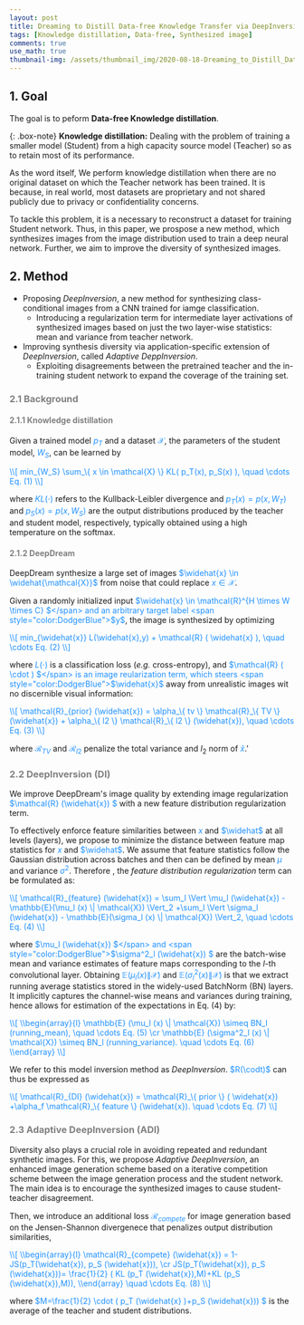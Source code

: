 ```yaml
---
layout: post
title: Dreaming to Distill Data-free Knowledge Transfer via DeepInversion
tags: [Knowledge distillation, Data-free, Synthesized image]
comments: true
use_math: true
thumbnail-img: /assets/thumbnail_img/2020-08-18-Dreaming_to_Distill_Data-free_Knowledge_Transfer_via_DeepInversion/post.png
---
```


## 1. Goal

The goal is to peform **Data-free Knowledge distillation**.

{: .box-note}
**Knowledge distillation:** Dealing with the problem of training a smaller model (Student) from a high capacity source model (Teacher) so as to retain most of its performance.

As the word itself, We perform knowledge distillation when there are no original dataset on which the Teacher network has been trained. It is because, in real world, most datasets are proprietary and not shared publicly due to privacy or confidentiality concerns. 

To tackle this problem, it is a necessary to reconstruct a dataset for training Student network. Thus, in this paper, we prospose a new method, which synthesizes images from the image distribution used to train a deep neural network. Further, we aim to improve the diversity of synthesized images.

## 2. Method

* Proposing *DeepInversion*, a new method for synthesizing class-conditional images from a CNN trained for iamge classification.
	* Introducing a regularization term for intermediate layer activations of synthesized images based on just the two layer-wise statistics: mean and variance from teacher network.  
* Improving synthesis diversity via application-specific extension of *DeepInversion*, called *Adaptive DeppInversion*.
	* Exploiting disagreements between the pretrained teacher and the in-training student network to expand the coverage of the training set.


### <span style="color:gray">2.1 Background </span>


#### <span style="color:gray">2.1.1 Knowledge distillation </span>

Given a trained model <span style="color:DodgerBlue">$p_T$</span> and a dataset <span style="color:DodgerBlue">$\mathcal{X}$</span>, the parameters of the student model, <span style="color:DodgerBlue">$W_S$</span>, can be learned by 


<span style="color:DodgerBlue">
\\[
min_{W_S} \sum_\{ x \in \mathcal{X} \} KL( p_T(x), p_S(x) ), \quad \cdots Eq. (1)
\\]
</span>

where <span style="color:DodgerBlue">$KL( \cdot )$</span> refers to the Kullback-Leibler divergence and <span style="color:DodgerBlue">$p_T(x)= p(x, W_T)$</span> and <span style="color:DodgerBlue">$p_S(x)=p(x, W_S)$</span> are the output distributions produced by the teacher and student model, respectively, typically obtained using a high temperature on the softmax.

#### <span style="color:gray">2.1.2 DeepDream </span>

DeepDream synthesize a large set of images <span style="color:DodgerBlue">$\widehat{x} \in \widehat{\mathcal{X}}$</span> from noise that could replace <span style="color:DodgerBlue">$x \in \mathcal{X}$</span>.

Given a randomly initialized input <span style="color:DodgerBlue">$\widehat{x} \in \mathcal{R}^{H \times W \times C} $</span> and an arbitrary target label <span style="color:DodgerBlue">$y$</span>, the image is synthesized by optimizing

<span style="color:DodgerBlue">
\\[
min_{\widehat{x}} L(\widehat{x},y) + \mathcal{R} ( \widehat{x} ), \quad \cdots Eq. (2)
\\]
</span>

where <span style="color:DodgerBlue">$L(\cdot)$</span> is a classification loss (*e.g.* cross-entropy), and <span style="color:DodgerBlue">$\mathcal{R} ( \cdot ) $</span> is an image reularization term, which steers <span style="color:DodgerBlue">$\widehat{x}$</span> away from unrealistic images wit no discernible visual information:

<span style="color:DodgerBlue">
\\[
\mathcal{R}_{prior} (\widehat{x}) = \alpha_\{ tv \} \mathcal{R}_\{ TV \} (\widehat{x}) + \alpha_\{ l2 \} \mathcal{R}_\{ l2 \} (\widehat{x}), \quad \cdots Eq. (3)
\\]
</span>

where <span style="color:DodgerBlue">$\mathcal{R}_{TV}$</span> and <span style="color:DodgerBlue">$\mathcal{R}_{l2}$</span> penalize the total variance and $l_2$ norm of <span style="color:DodgerBlue">$\widehat{x}$</span>.'



### <span style="color:gray">2.2 DeepInversion (DI) </span>


We improve DeepDream's image quality by extending image regularization  <span style="color:DodgerBlue">$\mathcal{R} (\widehat{x}) $</span> with a new feature distribution regularization term.

To effectively enforce feature similarities between <span style="color:DodgerBlue">$x$</span> and  <span style="color:DodgerBlue">$\widehat$</span> at all levels (layers), we propose to minimize the distance between feature map statistics for <span style="color:DodgerBlue">$x$</span> and  <span style="color:DodgerBlue">$\widehat$</span>. We assume that feature statistics follow the Gaussian distribution across batches and then can be defined by mean  <span style="color:DodgerBlue">$\mu$</span> and variance  <span style="color:DodgerBlue">$\sigma^2$</span>. Therefore , the *feature distribution regularization* term can be formulated as:

<span style="color:DodgerBlue">
\\[
\mathcal{R}_{feature} (\widehat{x}) = \sum_l \Vert \mu_l (\widehat{x}) - \mathbb{E}(\mu_l (x) \| \mathcal{X}) \Vert_2 +\sum_l \Vert \sigma_l (\widehat{x}) - \mathbb{E}(\sigma_l (x) \| \mathcal{X}) \Vert_2, \quad \cdots Eq. (4)
\\]
</span>


where <span style="color:DodgerBlue">$\mu_l (\widehat{x}) $</span> and <span style="color:DodgerBlue">$\sigma^2_l (\widehat{x}) $</span> are the batch-wise mean and variance estimates of feature maps corresponding to the $l$-th convolutional layer. Obtaining <span style="color:DodgerBlue">$\mathbb{E} ( \mu_l (x) \| \mathcal{X} )$</span> and <span style="color:DodgerBlue">$\mathbb{E} ( \sigma^2_l (x) \| \mathcal{X} )$</span> is that we extract running average statistics stored in the widely-used BatchNorm (BN) layers. It implicitly captures the channel-wise means and variances during training, hence allows for estimation of the expectations in Eq. (4) by:

<span style="color:DodgerBlue">
\\[
\\begin{array}{l}
\mathbb{E} (\mu_l (x) \| \mathcal{X}) \simeq BN_l (running_mean), \quad \cdots Eq. (5) \cr
\mathbb{E} (\sigma^2_l (x) \| \mathcal{X}) \simeq BN_l (running_variance). \quad \cdots Eq. (6)
\\end{array}
\\]
</span>

We refer to this model inversion method as *DeepInversion*. <span style="color:DodgerBlue">$R(\codt)$</span> can thus be expressed as 

<span style="color:DodgerBlue">
\\[
\mathcal{R}_{DI} (\widehat{x}) = \mathcal{R}_\{ prior \} ( \widehat{x}) +\alpha_f \mathcal{R}_\{ feature \} (\widehat{x}). \quad \cdots Eq. (7)
\\]
</span>



### <span style="color:gray">2.3 Adaptive DeepInversion (ADI) </span>

Diversity also plays a crucial role in avoiding repeated and redundant synthetic images. For this, we propose *Adaptive DeepInversion*, an enhanced image generation scheme based on a iterative competition scheme between the image generation process and the student network. The main idea is to encourage the synthesized images to cause student-teacher disagreement.

Then, we introduce an additional loss <span style="color:DodgerBlue">$\mathcal{R}_{compete}$</span> for image generation based on the Jensen-Shannon divergenece that penalizes output distribution similarities,


<span style="color:DodgerBlue">
\\[
\\begin{array}{l}
\mathcal{R}_{compete} (\widehat{x}) = 1- JS(p_T(\widehat{x}), p_S (\widehat{x})), \cr
JS(p_T(\widehat{x}), p_S (\widehat{x}))= \frac{1}{2} ( KL (p_T (\widehat{x}),M)+KL (p_S (\widehat{x}),M)), 
\\end{array} \quad \cdots Eq. (8)
\\]
</span>

where <span style="color:DodgerBlue">$M=\frac{1}{2} \cdot ( p_T (\widehat{x} )+p_S (\widehat{x})) $</span> is the average of the teacher and student distributions.